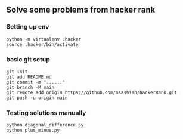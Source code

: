 ##  Solve some problems from hacker rank


### Setting up env
    python -m virtualenv .hacker
    source .hacker/bin/activate
    
### basic git setup
    git init
    git add README.md
    git commit -m "......"
    git branch -M main
    git remote add origin https://github.com/msashish/hackerRank.git
    git push -u origin main
    
### Testing solutions manually
    python diagonal_difference.py
    python plus_minus.py